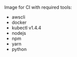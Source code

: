 Image for CI with required tools:

 * awscli
 * docker
 * kubectl v1.4.4
 * nodejs
 * npm
 * yarn
 * python

